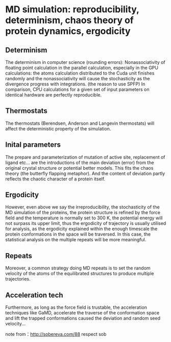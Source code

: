  # MD simulation: reproducibility, determinism, chaos theory of protein dynamics, ergodicity
 ## Determinism
 The determinism in computer science (rounding errors): Nonassociativity of floating point calculation in the parallel calculation, especially in the GPU calculations: the atoms calculation distributed to the Cuda unit finishes randomly and the nonassociativity will cause the stochasticity as the divergence progress with integrations. (the reason to use SPFP) In comparison, CPU calculations for a given set of input parameters on identical hardware are perfectly reproducible. 
 ## Thermostats
 The thermostats (Berendsen, Anderson and Langevin thermostats) will affect the deterministic property of the simulation. 
 ## Inital parameters
 The prepare and parameterization of mutation of active site, replacement of ligand etc... are the introductions of the main deviation (error) from the original crystal structure or potential better models. This fits the chaos theory (the butterfly flapping metaphor). And the content of deviation partly reflects the chaotic character of a protein itself. 
 ## Ergodicity
However, even above we say the irreproducibility, the stochasticity of the MD simulation of the proteins, the protein structure is refined by the force field and the temperature is normally set to 300 K, the potential energy will not surpass its upper limit, thus the ergodicity of trajectory is usually utilised for analysis, as the ergodicity explained within the enough timescale the protein conformations in the space will be traversed. In this case, the statistical analysis on the multiple repeats will be more meaningful. 
 ## Repeats
Moreover, a common strategy doing MD repeats is to set the random velocity of the atoms of the equilibrated structures to produce multiple trajectories. 
 ## Acceleration tech
Furthermore, as long as the force field is trustable, the acceleration techniques like GaMD, accelerate the traverse of the conformation space and lift the trapped conformations caused the deviation and random seed velocity... 


note from：http://sobereva.com/88   respect sob
